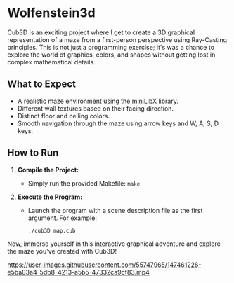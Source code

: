 # Wolfenstein3d
Cub3D is an exciting project where I get to create a 3D graphical representation of a maze from a first-person perspective using Ray-Casting principles. This is not just a programming exercise; it's was a chance to explore the world of graphics, colors, and shapes without getting lost in complex mathematical details.

## What to Expect

- A realistic maze environment using the miniLibX library.
- Different wall textures based on their facing direction.
- Distinct floor and ceiling colors.
- Smooth navigation through the maze using arrow keys and W, A, S, D keys.

## How to Run

1. **Compile the Project:**
   - Simply run the provided Makefile: `make`

2. **Execute the Program:**
   - Launch the program with a scene description file as the first argument. For example:
     ```bash
     ./cub3D map.cub
     ```

Now, immerse yourself in this interactive graphical adventure and explore the maze you've created with Cub3D!

https://user-images.githubusercontent.com/55747965/147461226-e5ba03a4-5db8-4213-a5b5-47332ca9cf83.mp4

